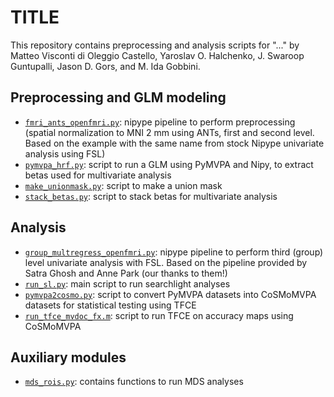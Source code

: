 # TITLE

This repository contains preprocessing and analysis scripts for "..." by
Matteo Visconti di Oleggio Castello, Yaroslav O. Halchenko, J. Swaroop
Guntupalli, Jason D. Gors, and M. Ida Gobbini.

## Preprocessing and GLM modeling

- [`fmri_ants_openfmri.py`](fmri_ants_openfmri.py): nipype pipeline to perform preprocessing
  (spatial normalization to MNI 2 mm using ANTs, first and second level.
Based on the example with the same name from stock Nipype
univariate analysis using FSL)
- [`pymvpa_hrf.py`](pyvmpa_hrf.py): script to run a GLM using PyMVPA and Nipy, to extract
  betas used for multivariate analysis
- [`make_unionmask.py`](make_unionmask.py): script to make a union mask
- [`stack_betas.py`](stack_betas.py): script to stack betas for multivariate analysis

## Analysis

- [`group_multregress_openfmri.py`](group_multregress_openfmri.py): nipype pipeline to perform third
  (group) level univariate analysis with FSL. Based on the pipeline
provided by Satra Ghosh and Anne Park (our thanks to them!)
- [`run_sl.py`](run_sl.py): main script to run searchlight analyses
- [`pymvpa2cosmo.py`](pymvpa2cosmo.py): script to convert PyMVPA datasets into CoSMoMVPA
  datasets for statistical testing using TFCE
- [`run_tfce_mvdoc_fx.m`](run_tfce_mvdoc_fx.m): script to run TFCE on accuracy maps using
  CoSMoMVPA

## Auxiliary modules

- [`mds_rois.py`](mds_rois.py): contains functions to run MDS analyses

